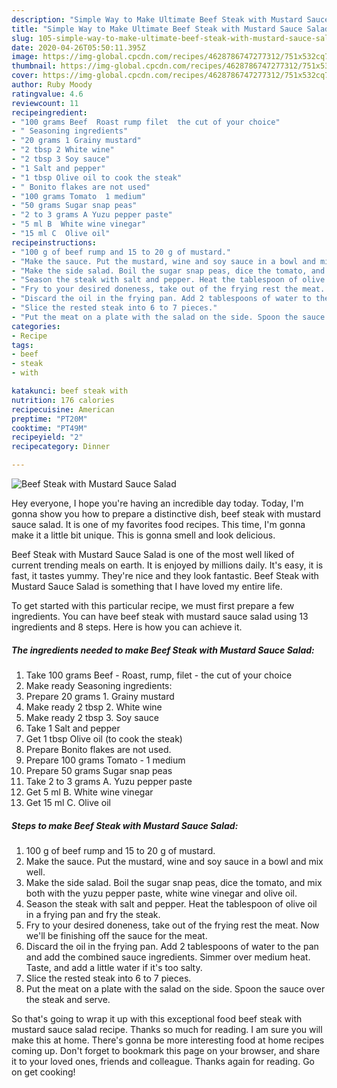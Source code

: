 ```yaml
---
description: "Simple Way to Make Ultimate Beef Steak with Mustard Sauce Salad"
title: "Simple Way to Make Ultimate Beef Steak with Mustard Sauce Salad"
slug: 105-simple-way-to-make-ultimate-beef-steak-with-mustard-sauce-salad
date: 2020-04-26T05:50:11.395Z
image: https://img-global.cpcdn.com/recipes/4628786747277312/751x532cq70/beef-steak-with-mustard-sauce-salad-recipe-main-photo.jpg
thumbnail: https://img-global.cpcdn.com/recipes/4628786747277312/751x532cq70/beef-steak-with-mustard-sauce-salad-recipe-main-photo.jpg
cover: https://img-global.cpcdn.com/recipes/4628786747277312/751x532cq70/beef-steak-with-mustard-sauce-salad-recipe-main-photo.jpg
author: Ruby Moody
ratingvalue: 4.6
reviewcount: 11
recipeingredient:
- "100 grams Beef  Roast rump filet  the cut of your choice"
- " Seasoning ingredients"
- "20 grams 1 Grainy mustard"
- "2 tbsp 2 White wine"
- "2 tbsp 3 Soy sauce"
- "1 Salt and pepper"
- "1 tbsp Olive oil to cook the steak"
- " Bonito flakes are not used"
- "100 grams Tomato  1 medium"
- "50 grams Sugar snap peas"
- "2 to 3 grams A Yuzu pepper paste"
- "5 ml B  White wine vinegar"
- "15 ml C  Olive oil"
recipeinstructions:
- "100 g of beef rump and 15 to 20 g of mustard."
- "Make the sauce. Put the mustard, wine and soy sauce in a bowl and mix well."
- "Make the side salad. Boil the sugar snap peas, dice the tomato, and mix both with the yuzu pepper paste, white wine vinegar and olive oil."
- "Season the steak with salt and pepper. Heat the tablespoon of olive oil in a frying pan and fry the steak."
- "Fry to your desired doneness, take out of the frying rest the meat. Now we&#39;ll be finishing off the sauce for the meat."
- "Discard the oil in the frying pan. Add 2 tablespoons of water to the pan and add the combined sauce ingredients. Simmer over medium heat. Taste, and add a little water if it&#39;s too salty."
- "Slice the rested steak into 6 to 7 pieces."
- "Put the meat on a plate with the salad on the side. Spoon the sauce over the steak and serve."
categories:
- Recipe
tags:
- beef
- steak
- with

katakunci: beef steak with 
nutrition: 176 calories
recipecuisine: American
preptime: "PT20M"
cooktime: "PT49M"
recipeyield: "2"
recipecategory: Dinner

---
```



![Beef Steak with Mustard Sauce Salad](https://img-global.cpcdn.com/recipes/4628786747277312/751x532cq70/beef-steak-with-mustard-sauce-salad-recipe-main-photo.jpg)

Hey everyone, I hope you're having an incredible day today. Today, I'm gonna show you how to prepare a distinctive dish, beef steak with mustard sauce salad. It is one of my favorites food recipes. This time, I'm gonna make it a little bit unique. This is gonna smell and look delicious.

Beef Steak with Mustard Sauce Salad is one of the most well liked of current trending meals on earth. It is enjoyed by millions daily. It's easy, it is fast, it tastes yummy. They're nice and they look fantastic. Beef Steak with Mustard Sauce Salad is something that I have loved my entire life.




To get started with this particular recipe, we must first prepare a few ingredients. You can have beef steak with mustard sauce salad using 13 ingredients and 8 steps. Here is how you can achieve it.

<!--inarticleads1-->

##### The ingredients needed to make Beef Steak with Mustard Sauce Salad:

1. Take 100 grams Beef - Roast, rump, filet - the cut of your choice
1. Make ready  Seasoning ingredients:
1. Prepare 20 grams 1. Grainy mustard
1. Make ready 2 tbsp 2. White wine
1. Make ready 2 tbsp 3. Soy sauce
1. Take 1 Salt and pepper
1. Get 1 tbsp Olive oil (to cook the steak)
1. Prepare  Bonito flakes are not used.
1. Prepare 100 grams Tomato - 1 medium
1. Prepare 50 grams Sugar snap peas
1. Take 2 to 3 grams A. Yuzu pepper paste
1. Get 5 ml B.  White wine vinegar
1. Get 15 ml C.  Olive oil




<!--inarticleads2-->

##### Steps to make Beef Steak with Mustard Sauce Salad:

1. 100 g of beef rump and 15 to 20 g of mustard.
1. Make the sauce. Put the mustard, wine and soy sauce in a bowl and mix well.
1. Make the side salad. Boil the sugar snap peas, dice the tomato, and mix both with the yuzu pepper paste, white wine vinegar and olive oil.
1. Season the steak with salt and pepper. Heat the tablespoon of olive oil in a frying pan and fry the steak.
1. Fry to your desired doneness, take out of the frying rest the meat. Now we&#39;ll be finishing off the sauce for the meat.
1. Discard the oil in the frying pan. Add 2 tablespoons of water to the pan and add the combined sauce ingredients. Simmer over medium heat. Taste, and add a little water if it&#39;s too salty.
1. Slice the rested steak into 6 to 7 pieces.
1. Put the meat on a plate with the salad on the side. Spoon the sauce over the steak and serve.




So that's going to wrap it up with this exceptional food beef steak with mustard sauce salad recipe. Thanks so much for reading. I am sure you will make this at home. There's gonna be more interesting food at home recipes coming up. Don't forget to bookmark this page on your browser, and share it to your loved ones, friends and colleague. Thanks again for reading. Go on get cooking!
